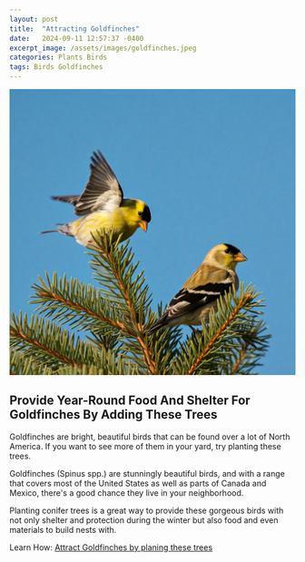 ```yaml
---
layout: post
title:  "Attracting Goldfinches"
date:   2024-09-11 12:57:37 -0400
excerpt_image: /assets/images/goldfinches.jpeg
categories: Plants Birds
tags: Birds Goldfinches
---
```


<img src="/assets/images/goldfinches.jpeg">

## Provide Year-Round Food And Shelter For Goldfinches By Adding These Trees

Goldfinches are bright, beautiful birds that can be found over a lot of North America. If you want to see more of them in your yard, try planting these trees.

Goldfinches (Spinus spp.) are stunningly beautiful birds, and with a range that covers most of the United States as well as parts of Canada and Mexico, there's a good chance they live in your neighborhood.

Planting conifer trees is a great way to provide these gorgeous birds with not only shelter and protection during the winter but also food and even materials to build nests with.

Learn How: [Attract Goldfinches by planing these trees](https://www.housedigest.com/1654377/attract-goldfinches-birds-food-shelter-trees/)